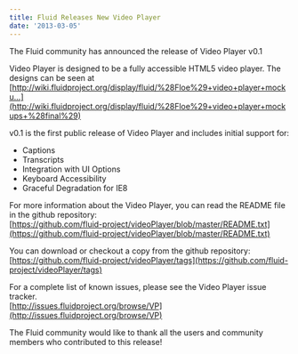 ```yaml
---
title: Fluid Releases New Video Player
date: '2013-03-05'
---
```

The Fluid community has announced the release of Video Player v0.1

Video Player is designed to be a fully accessible HTML5 video player. The designs can be seen at
[http://wiki.fluidproject.org/display/fluid/%28Floe%29+video+player+mocku...](http://wiki.fluidproject.org/display/fluid/%28Floe%29+video+player+mockups+%28final%29)

v0.1 is the first public release of Video Player and includes initial support for:

- Captions
- Transcripts
- Integration with UI Options
- Keyboard Accessibility
- Graceful Degradation for IE8

For more information about the Video Player, you can read the README file in the github repository:<br/>
[https://github.com/fluid-project/videoPlayer/blob/master/README.txt](https://github.com/fluid-project/videoPlayer/blob/master/README.txt)

You can download or checkout a copy from the github repository:
</br>
[https://github.com/fluid-project/videoPlayer/tags](https://github.com/fluid-project/videoPlayer/tags)

For a complete list of known issues, please see the Video Player issue tracker.</br>
[http://issues.fluidproject.org/browse/VP](http://issues.fluidproject.org/browse/VP)

The Fluid community would like to thank all the users and community members who contributed to this release!
